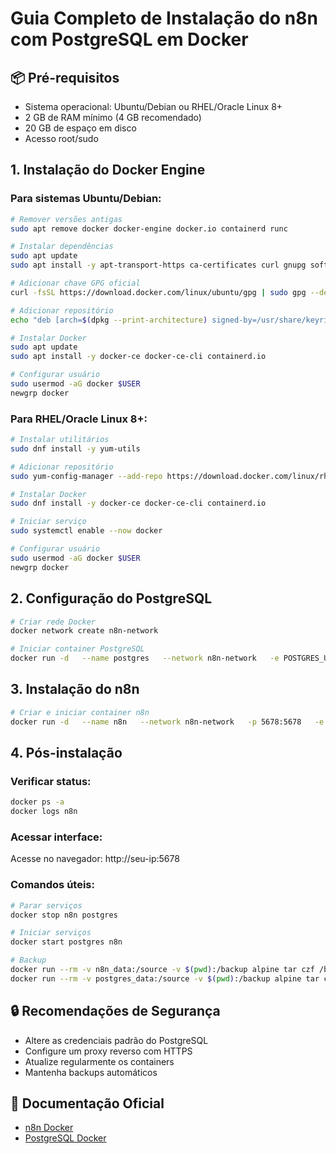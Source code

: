 
# Guia Completo de Instalação do n8n com PostgreSQL em Docker

## 📦 Pré-requisitos
- Sistema operacional: Ubuntu/Debian ou RHEL/Oracle Linux 8+
- 2 GB de RAM mínimo (4 GB recomendado)
- 20 GB de espaço em disco
- Acesso root/sudo

## 1. Instalação do Docker Engine

### Para sistemas Ubuntu/Debian:
```bash
# Remover versões antigas
sudo apt remove docker docker-engine docker.io containerd runc

# Instalar dependências
sudo apt update
sudo apt install -y apt-transport-https ca-certificates curl gnupg software-properties-common

# Adicionar chave GPG oficial
curl -fsSL https://download.docker.com/linux/ubuntu/gpg | sudo gpg --dearmor -o /usr/share/keyrings/docker-archive-keyring.gpg

# Adicionar repositório
echo "deb [arch=$(dpkg --print-architecture) signed-by=/usr/share/keyrings/docker-archive-keyring.gpg] https://download.docker.com/linux/ubuntu $(lsb_release -cs) stable" | sudo tee /etc/apt/sources.list.d/docker.list > /dev/null

# Instalar Docker
sudo apt update
sudo apt install -y docker-ce docker-ce-cli containerd.io

# Configurar usuário
sudo usermod -aG docker $USER
newgrp docker
```

### Para RHEL/Oracle Linux 8+:
```bash
# Instalar utilitários
sudo dnf install -y yum-utils

# Adicionar repositório
sudo yum-config-manager --add-repo https://download.docker.com/linux/rhel/docker-ce.repo

# Instalar Docker
sudo dnf install -y docker-ce docker-ce-cli containerd.io

# Iniciar serviço
sudo systemctl enable --now docker

# Configurar usuário
sudo usermod -aG docker $USER
newgrp docker
```

## 2. Configuração do PostgreSQL
```bash
# Criar rede Docker
docker network create n8n-network

# Iniciar container PostgreSQL
docker run -d   --name postgres   --network n8n-network   -e POSTGRES_USER=n8n   -e POSTGRES_PASSWORD=n8n   -e POSTGRES_DB=n8n   -v postgres_data:/var/lib/postgresql/data   -p 5432:5432   postgres:13
```

## 3. Instalação do n8n
```bash
# Criar e iniciar container n8n
docker run -d   --name n8n   --network n8n-network   -p 5678:5678   -e DB_TYPE=postgresdb   -e DB_POSTGRESDB_DATABASE=n8n   -e DB_POSTGRESDB_HOST=postgres   -e DB_POSTGRESDB_PORT=5432   -e DB_POSTGRESDB_USER=n8n   -e DB_POSTGRESDB_PASSWORD=n8n   -e DB_POSTGRESDB_SCHEMA=public   -e N8N_ENCRYPTION_KEY='S3nh@F0rt3!N8n_2023#A1b2C3d4E5f6G7h8'   -v n8n_data:/home/node/.n8n   docker.n8n.io/n8nio/n8n
```

## 4. Pós-instalação

### Verificar status:
```bash
docker ps -a
docker logs n8n
```

### Acessar interface:
Acesse no navegador: http://seu-ip:5678

### Comandos úteis:
```bash
# Parar serviços
docker stop n8n postgres

# Iniciar serviços
docker start postgres n8n

# Backup
docker run --rm -v n8n_data:/source -v $(pwd):/backup alpine tar czf /backup/n8n_backup_$(date +%Y%m%d).tar.gz -C /source .
docker run --rm -v postgres_data:/source -v $(pwd):/backup alpine tar czf /backup/postgres_backup_$(date +%Y%m%d).tar.gz -C /source .
```

## 🔒 Recomendações de Segurança
- Altere as credenciais padrão do PostgreSQL
- Configure um proxy reverso com HTTPS
- Atualize regularmente os containers
- Mantenha backups automáticos

## 📄 Documentação Oficial
- [n8n Docker](https://hub.docker.com/r/n8nio/n8n)
- [PostgreSQL Docker](https://hub.docker.com/_/postgres)
